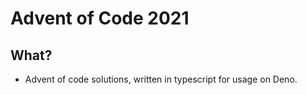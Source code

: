# Advent of Code 2021

## What?

- Advent of code solutions, written in typescript for usage on Deno.
